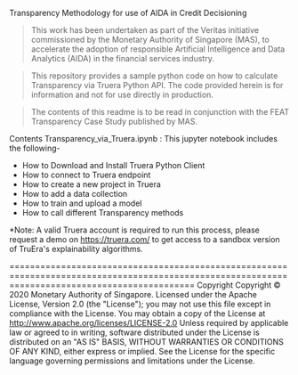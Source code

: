 Transparency Methodology for use of AIDA in Credit Decisioning

> This work has been undertaken as part of the Veritas initiative commissioned by the Monetary Authority of Singapore (MAS), to accelerate the adoption of responsible Artificial Intelligence and Data Analytics (AIDA) in the financial services industry.

> This repository provides a sample python code on how to calculate Transparency via Truera Python API. The code provided herein is for information and not for use directly in production.

> The contents of this readme is to be read in conjunction with the FEAT Transparency Case Study published by MAS.

Contents
Transparency_via_Truera.ipynb : 
This jupyter notebook includes the following-
- How to Download and Install Truera Python Client
- How to connect to Truera endpoint
- How to create a new project in Truera
- How to add a data collection
- How to train and upload a model
- How to call different Transparency methods 

*Note: A valid Truera account is required to run this process, please request a demo on https://truera.com/ to get access to a sandbox version of TruEra's explainability algorithms.

================================================================================================================================================
Copyright
Copyright © 2020 Monetary Authority of Singapore.
Licensed under the Apache License, Version 2.0 (the "License"); you may not use this file except in compliance with the License. You may obtain a copy of the License at
http://www.apache.org/licenses/LICENSE-2.0
Unless required by applicable law or agreed to in writing, software distributed under the License is distributed on an "AS IS" BASIS, WITHOUT WARRANTIES OR CONDITIONS OF ANY KIND, either express or implied. See the License for the specific language governing permissions and limitations under the License.
 
